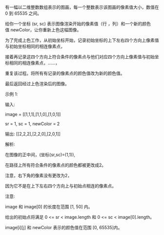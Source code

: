有一幅以二维整数数组表示的图画，每一个整数表示该图画的像素值大小，数值在 0 到 65535 之间。

给你一个坐标 (sr, sc) 表示图像渲染开始的像素值（行 ，列）和一个新的颜色值 newColor，让你重新上色这幅图像。

为了完成上色工作，从初始坐标开始，记录初始坐标的上下左右四个方向上像素值与初始坐标相同的相连像素点，

接着再记录这四个方向上符合条件的像素点与他们对应四个方向上像素值与初始坐标相同的相连像素点，……，

重复该过程。将所有有记录的像素点的颜色值改为新的颜色值。

最后返回经过上色渲染后的图像。

示例 1:

输入: 

image = [[1,1,1],[1,1,0],[1,0,1]]

sr = 1, sc = 1, newColor = 2

输出: [[2,2,2],[2,2,0],[2,0,1]]

解析: 

在图像的正中间，(坐标(sr,sc)=(1,1)),

在路径上所有符合条件的像素点的颜色都被更改成2。

注意，右下角的像素没有更改为2，

因为它不是在上下左右四个方向上与初始点相连的像素点。

注意:

image 和 image[0] 的长度在范围 [1, 50] 内。

给出的初始点将满足 0 <= sr < image.length 和 0 <= sc < image[0].length。

image[i][j] 和 newColor 表示的颜色值在范围 [0, 65535]内。
